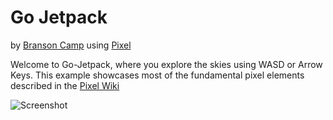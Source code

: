 # Go Jetpack
by [Branson Camp](https://github.com/bcamp1) using [Pixel](https://github.com/nowakf/pixel)

Welcome to Go-Jetpack, where you explore the skies using WASD or Arrow Keys.
This example showcases most of the fundamental pixel elements described in the [Pixel Wiki](https://github.com/nowakf/pixel/wiki)

![Screenshot](https://github.com/bcamp1/pixel/blob/master/examples/community/go-jetpack/screenshot.png)

